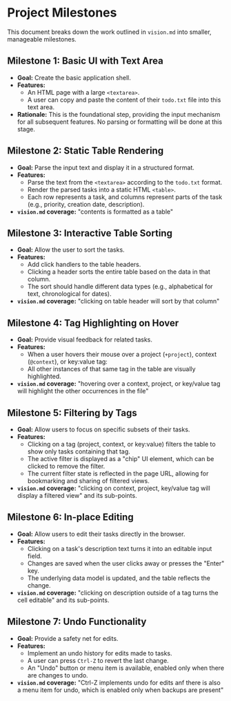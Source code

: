 # Project Milestones

This document breaks down the work outlined in `vision.md` into smaller, manageable milestones.

## Milestone 1: Basic UI with Text Area

- **Goal:** Create the basic application shell.
- **Features:**
  - An HTML page with a large `<textarea>`.
  - A user can copy and paste the content of their `todo.txt` file into this text area.
- **Rationale:** This is the foundational step, providing the input mechanism for all subsequent features. No parsing or formatting will be done at this stage.

## Milestone 2: Static Table Rendering

- **Goal:** Parse the input text and display it in a structured format.
- **Features:**
  - Parse the text from the `<textarea>` according to the `todo.txt` format.
  - Render the parsed tasks into a static HTML `<table>`.
  - Each row represents a task, and columns represent parts of the task (e.g., priority, creation date, description).
- **`vision.md` coverage:** "contents is formatted as a table"

## Milestone 3: Interactive Table Sorting

- **Goal:** Allow the user to sort the tasks.
- **Features:**
  - Add click handlers to the table headers.
  - Clicking a header sorts the entire table based on the data in that column.
  - The sort should handle different data types (e.g., alphabetical for text, chronological for dates).
- **`vision.md` coverage:** "clicking on table header will sort by that column"

## Milestone 4: Tag Highlighting on Hover

- **Goal:** Provide visual feedback for related tasks.
- **Features:**
  - When a user hovers their mouse over a project (`+project`), context (`@context`), or key:value tag:
  - All other instances of that same tag in the table are visually highlighted.
- **`vision.md` coverage:** "hovering over a context, project, or key/value tag will highlight the other occurrences in the file"

## Milestone 5: Filtering by Tags

- **Goal:** Allow users to focus on specific subsets of their tasks.
- **Features:**
  - Clicking on a tag (project, context, or key:value) filters the table to show only tasks containing that tag.
  - The active filter is displayed as a "chip" UI element, which can be clicked to remove the filter.
  - The current filter state is reflected in the page URL, allowing for bookmarking and sharing of filtered views.
- **`vision.md` coverage:** "clicking on context, project, key/value tag will display a filtered view" and its sub-points.

## Milestone 6: In-place Editing

- **Goal:** Allow users to edit their tasks directly in the browser.
- **Features:**
  - Clicking on a task's description text turns it into an editable input field.
  - Changes are saved when the user clicks away or presses the "Enter" key.
  - The underlying data model is updated, and the table reflects the change.
- **`vision.md` coverage:** "clicking on description outside of a tag turns the cell editable" and its sub-points.

## Milestone 7: Undo Functionality

- **Goal:** Provide a safety net for edits.
- **Features:**
  - Implement an undo history for edits made to tasks.
  - A user can press `Ctrl-Z` to revert the last change.
  - An "Undo" button or menu item is available, enabled only when there are changes to undo.
- **`vision.md` coverage:** "Ctrl-Z implements undo for edits anf there is also a menu item for undo, which is enabled only when backups are present"
